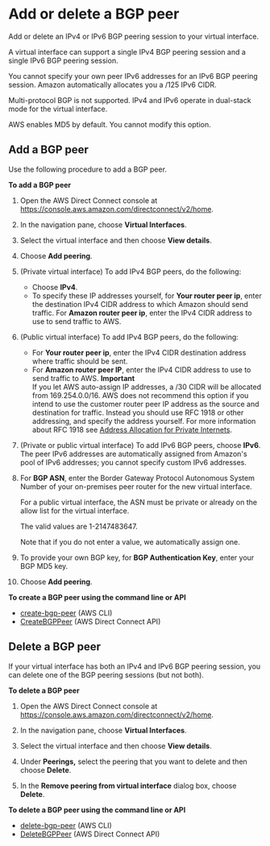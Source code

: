 # Add or delete a BGP peer<a name="add-peer-to-vif"></a>

Add or delete an IPv4 or IPv6 BGP peering session to your virtual interface\.

A virtual interface can support a single IPv4 BGP peering session and a single IPv6 BGP peering session\.

You cannot specify your own peer IPv6 addresses for an IPv6 BGP peering session\. Amazon automatically allocates you a /125 IPv6 CIDR\. 

Multi\-protocol BGP is not supported\. IPv4 and IPv6 operate in dual\-stack mode for the virtual interface\.

AWS enables MD5 by default\. You cannot modify this option\.

## Add a BGP peer<a name="add-bgp-peer-vif"></a>

Use the following procedure to add a BGP peer\.

**To add a BGP peer**

1. Open the AWS Direct Connect console at [https://console\.aws\.amazon\.com/directconnect/v2/home](https://console.aws.amazon.com/directconnect/v2/home)\.

1. In the navigation pane, choose **Virtual Interfaces**\.

1. Select the virtual interface and then choose **View details**\.

1. Choose **Add peering**\.

1. \(Private virtual interface\) To add IPv4 BGP peers, do the following:
   + Choose **IPv4**\.
   + To specify these IP addresses yourself, for **Your router peer ip**, enter the destination IPv4 CIDR address to which Amazon should send traffic\. For **Amazon router peer ip**, enter the IPv4 CIDR address to use to send traffic to AWS\.

1. \(Public virtual interface\) To add IPv4 BGP peers, do the following:
   + For **Your router peer ip**, enter the IPv4 CIDR destination address where traffic should be sent\.
   + For **Amazon router peer IP**, enter the IPv4 CIDR address to use to send traffic to AWS\.
**Important**  
If you let AWS auto\-assign IP addresses, a /30 CIDR will be allocated from 169\.254\.0\.0/16\. AWS does not recommend this option if you intend to use the customer router peer IP address as the source and destination for traffic\. Instead you should use RFC 1918 or other addressing, and specify the address yourself\. For more information about RFC 1918 see [ Address Allocation for Private Internets](https://datatracker.ietf.org/doc/html/rfc1918)\.

1. \(Private or public virtual interface\) To add IPv6 BGP peers, choose **IPv6**\. The peer IPv6 addresses are automatically assigned from Amazon's pool of IPv6 addresses; you cannot specify custom IPv6 addresses\.

1. For **BGP ASN**, enter the Border Gateway Protocol Autonomous System Number of your on\-premises peer router for the new virtual interface\.

   For a public virtual interface, the ASN must be private or already on the allow list for the virtual interface\.

   The valid values are 1\-2147483647\.

   Note that if you do not enter a value, we automatically assign one\.

1. To provide your own BGP key, for **BGP Authentication Key**, enter your BGP MD5 key\.

1. Choose **Add peering**\.

**To create a BGP peer using the command line or API**
+ [create\-bgp\-peer](https://docs.aws.amazon.com/cli/latest/reference/directconnect/create-bgp-peer.html) \(AWS CLI\)
+ [CreateBGPPeer](https://docs.aws.amazon.com/directconnect/latest/APIReference/API_CreateBGPPeer.html) \(AWS Direct Connect API\)

## Delete a BGP peer<a name="delete-bgp-peer-vif"></a>

If your virtual interface has both an IPv4 and IPv6 BGP peering session, you can delete one of the BGP peering sessions \(but not both\)\.

**To delete a BGP peer**

1. Open the AWS Direct Connect console at [https://console\.aws\.amazon\.com/directconnect/v2/home](https://console.aws.amazon.com/directconnect/v2/home)\.

1. In the navigation pane, choose **Virtual Interfaces**\.

1. Select the virtual interface and then choose **View details**\.

1. Under **Peerings,** select the peering that you want to delete and then choose **Delete**\.

1. In the **Remove peering from virtual interface** dialog box, choose **Delete**\.

**To delete a BGP peer using the command line or API**
+ [delete\-bgp\-peer](https://docs.aws.amazon.com/cli/latest/reference/directconnect/delete-bgp-peer.html) \(AWS CLI\)
+ [DeleteBGPPeer](https://docs.aws.amazon.com/directconnect/latest/APIReference/API_DeleteBGPPeer.html) \(AWS Direct Connect API\)